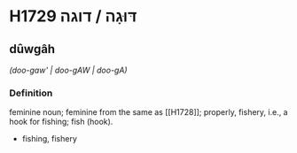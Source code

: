 # H1729 דּוּגָה / דוגה

## dûwgâh

_(doo-gaw' | doo-ɡAW | doo-ɡA)_

### Definition

feminine noun; feminine from the same as [[H1728]]; properly, fishery, i.e., a hook for fishing; fish (hook).

- fishing, fishery
